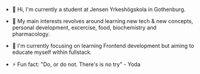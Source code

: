 - 👋 Hi, I'm currently a student at Jensen Yrkeshögskola in Gothenburg.
- 👀 My main interests revolves around learning new tech & new concepts, personal development, excercise, food, biochemistry and pharmacology.
- 🌱 I'm currently focusing on learning Frontend development but aiming to educate myself within fullstack.

- ⚡ Fun fact: "Do, or do not. There's is no try" - Yoda

<!---
Smustus/Smustus is a ✨ special ✨ repository because its `README.md` (this file) appears on your GitHub profile.
You can click the Preview link to take a look at your changes.
--->

